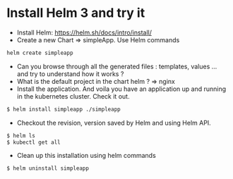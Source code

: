 # Install Helm 3 and try it


- Install Helm: https://helm.sh/docs/intro/install/
- Create a new Chart => simpleApp. Use Helm commands
```sh
helm create simpleapp 
```
- Can you browse through all the  generated files : templates, values ... and try to understand how it works ? 
- What is the default project in the chart helm ? 
=> nginx
- Install the application. And voila you have an application up and running in the kubernetes cluster. Check it out.
```sh
$ helm install simpleapp ./simpleapp
```
- Checkout the revision, version saved by Helm and using Helm API.
```sh
$ helm ls
$ kubectl get all
```
- Clean up this installation using helm commands
```sh
$ helm uninstall simpleapp 
```





